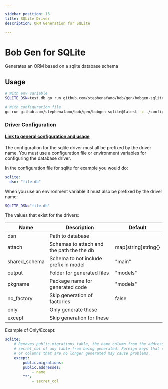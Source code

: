 ```yaml
---

sidebar_position: 13
title: SQLite Driver
description: ORM Generation for SQLite

---
```


# Bob Gen for SQLite

Generates an ORM based on a sqlite database schema

## Usage

```sh
# With env variable
SQLITE_DSN=test.db go run github.com/stephenafamo/bob/gen/bobgen-sqlite@latest

# With configuration file
go run github.com/stephenafamo/bob/gen/bobgen-sqlite@latest -c ./config/bobgen.yaml
```

### Driver Configuration

#### [Link to general configuration and usage](./configuration)

The configuration for the sqlite driver must all be prefixed by the driver name. You must use a configuration file or environment variables for configuring the database driver.

In the configuration file for sqlite for example you would do:

```yaml
sqlite:
  dsn: "file.db"
```

When you use an environment variable it must also be prefixed by the driver name:

```sh
SQLITE_DSN="file.db"
```

The values that exist for the drivers:

| Name          | Description                               | Default             |
|---------------|-------------------------------------------|---------------------|
| dsn           | Path to database                          |                     |
| attach        | Schemas to attach and the path the the db | map[string]string{} |
| shared_schema | Schema to not include prefix in model     | "main"              |
| output        | Folder for generated files                | "models"            |
| pkgname       | Package name for generated code           | "models"            |
| no_factory    | Skip generation of factories              | false               |
| only          | Only generate these                       |                     |
| except        | Skip generation for these                 |                     |

Example of Only/Except:

```yaml
sqlite:
    # Removes public.migrations table, the name column from the addresses table, and
    # secret_col of any table from being generated. Foreign keys that reference tables
    # or columns that are no longer generated may cause problems.
    except:
        public.migrations:
        public.addresses:
            - name
        "*":
            - secret_col
```

